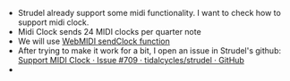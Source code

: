 - Strudel already support some midi functionality. I want to check how to support midi clock.
- Midi Clock sends 24 MIDI clocks per quarter note
- We will use [WebMIDI sendClock function](https://webmidijs.org/api/classes/Output/#sendClock)
- After trying to make it work for a bit, I open an issue in Strudel's github: [Support MIDI Clock · Issue #709 · tidalcycles/strudel · GitHub](https://github.com/tidalcycles/strudel/issues/709)
-